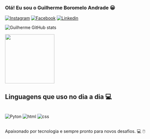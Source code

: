 
### Olá! Eu sou o Guilherme Boromelo Andrade 😀

[![Instagram](https://img.shields.io/badge/Instagram-E4405F?style=for-the-badge&logo=instagram&logoColor=white)](https://www.instagram.com/boromelo_/)
[![Facebook](https://img.shields.io/badge/Facebook-1877F2?style=for-the-badge&logo=facebook&logoColor=white)](https://www.facebook.com/guilherme.boromelo/)
[![Linkedin](https://img.shields.io/badge/LinkedIn-0077B5?style=for-the-badge&logo=linkedin&logoColor=white)](https://www.linkedin.com/in/guilherme-boromelo-1b77a1232/)

![Guilherme GitHub stats](https://github-readme-stats.vercel.app/api?username=GuiBoromelo&show_icons=true&theme=dark)

<img height="163px" src="https://github-readme-stats.vercel.app/api/top-langs/?username=RenanLumie&layout=compact&langs_count=16&theme=dark"/>

## Linguagens que uso no dia a dia 💻

<div style="display: inline_block"><br/>
  <img align="center" alt="Pyton" src="https://img.shields.io/badge/Python-3776AB?style=for-the-badge&logo=python&logoColor=white" />
  <img align="center" alt="html" src="https://img.shields.io/badge/HTML-239120?style=for-the-badge&logo=html5&logoColor=white" />
  <img align="center" alt="css" src="https://img.shields.io/badge/CSS-239120?&style=for-the-badge&logo=css3&logoColor=white" />
  
  </div><br/>

Apaixonado por tecnologia e sempre pronto para novos desafios. 💻 🖱️
